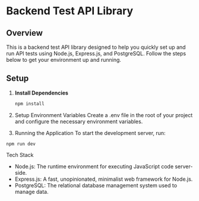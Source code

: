 # Backend Test API Library

## Overview
This is a backend test API library designed to help you quickly set up and run API tests using Node.js, Express.js, and PostgreSQL. Follow the steps below to get your environment up and running.

## Setup

1. **Install Dependencies**
   ```bash
   npm install

2. Setup Environment Variables
Create a .env file in the root of your project and configure the necessary environment variables.

3. Running the Application
To start the development server, run:
```
npm run dev
```

Tech Stack
- Node.js: The runtime environment for executing JavaScript code server-side.
- Express.js: A fast, unopinionated, minimalist web framework for Node.js.
- PostgreSQL: The relational database management system used to manage data.